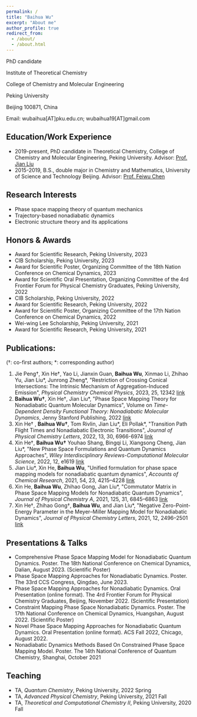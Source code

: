 ```yaml
---
permalink: /
title: "Baihua Wu"
excerpt: "About me"
author_profile: true
redirect_from: 
  - /about/
  - /about.html
---
```


<!-- #### **Baihua Wu** -->

PhD candidate 

Institute of Theoretical Chemistry

College of Chemistry and Molecular Engineering

Peking University

Beijing 100871, China

Email: wubaihua[AT]pku.edu.cn;   wubaihua19[AT]gmail.com



## Education/Work Experience

- 2019-present, PhD candidate in Theoretical Chemistry, College of Chemistry and Molecular Engineering, Peking University. Advisor: [Prof. Jian Liu](http://jianliugroup.pku.edu.cn/index.html)
- 2015-2019, B.S., double major in Chemistry and Mathematics, University of Science and Technology Beijing. Advisor: [Prof. Feiwu Chen](http://en.huasheng.ustb.edu.cn/Faculty/Chemicalengineering/2019-10-12/13.html)



## Research Interests

* Phase space mapping theory of quantum mechanics
* Trajectory-based nonadiabatic dynamics
* Electronic structure theory and its applications

## Honors & Awards
* Award for Scientific Research, Peking University, 2023
* CIB Scholarship, Peking University, 2023
* Award for Scientific Poster, Organizing Committee of the 18th Nation Conference on Chemical Dynamics, 2023
* Award for Scientific Oral Presentation, Organizing Committee of the 4rd Frontier Forum for Physical Chemistry Graduates, Peking University, 2022
* CIB Scholarship, Peking University, 2022
* Award for Scientific Research, Peking University, 2022
* Award for Scientific Poster, Organizing Committee of the 17th Nation Conference on Chemical Dynamics, 2022
* Wei-wing Lee Scholarship, Peking University, 2021
* Award for Scientific Research, Peking University, 2021

## Publications:

(†: co-first authors; \*: corresponding author)

1. Jie Peng†, Xin He†, Yao Li, Jianxin Guan, **Baihua Wu**, Xinmao Li, Zhihao Yu, Jian Liu\*, Junrong Zheng\*, "Restriction of Crossing Conical Intersections: The Intrinsic Mechanism of Aggregation-Induced Emission", *Physical Chemistry Chemical Physics*, 2023, 25, 12342 [link](https://doi.org/10.1039/d2cp05256c)
1. **Baihua Wu†**, Xin He†, Jian Liu\*, "Phase Space Mapping Theory for Nonadiabatic Quantum Molecular Dynamics", Volume on *Time-Dependent Density Functional Theory: Nonadiabatic Molecular Dynamics*, Jenny Stanford Publishing, 2022 [link](https://www.taylorfrancis.com/chapters/edit/10.1201/9781003319214-11/)
1. Xin He† , **Baihua Wu†**, Tom Rivlin, Jian Liu\*, Eli Pollak\*, "Transition Path Flight Times and Nonadiabatic Electronic Transitions", *Journal of Physical Chemistry Letters*, 2022, 13, 30, 6966-6974 [link](https://pubs.acs.org/doi/10.1021/acs.jpclett.2c01425)
2. Xin He†, **Baihua Wu†** Youhao Shang, Bingqi Li, Xiangsong Cheng, Jian Liu\*, "New Phase Space Formulations and Quantum Dynamics Approaches", *Wiley Interdisciplinary Reviews-Computational Molecular Science*, 2022, 12, e1619 [link](https://doi.org/10.1002/wcms.1619) 
3. Jian Liu\*, Xin He, **Baihua Wu**, "Unified formulation for phase space mapping models for nonadiabatic quantum dynamics", *Accounts of Chemical Research*, 2021, 54, 23, 4215–4228 [link](https://doi.org/10.1021/acs.accounts.1c00511) 
4. Xin He, **Baihua Wu**, Zhihao Gong, Jian Liu\*, "Commutator Matrix in Phase Space Mapping Models for Nonadiabatic Quantum Dynamics", *Journal of Physical Chemistry A*, 2021, 125, 31, 6845–6863 [link](https://doi.org/10.1021/acs.jpca.1c04429) 
5. Xin He†, Zhihao Gong†, **Baihua Wu**, and Jian Liu\*, "Negative Zero-Point-Energy Parameter in the Meyer–Miller Mapping Model for Nonadiabatic Dynamics", *Journal of Physical Chemistry Letters*, 2021, 12, 2496–2501 [link](https://pubs.acs.org/doi/full/10.1021/acs.jpclett.1c00232) 

## Presentations & Talks
* Comprehensive Phase Space Mapping Model for Nonadiabatic Quantum Dynamics.
Poster. The 18th National Conference on Chemical Dynamics, Dalian, August 2023.
(Scientific Poster)
* Phase Space Mapping Approaches for Nonadiabatic Dynamics.
Poster. The 33rd CCS Congress, Qingdao, June 2023.
* Phase Space Mapping Approaches for Nonadiabatic Dynamics.
Oral Presentation (online format). The 4rd Frontier Forum for Physical Chemistry Graduates, Beijing, November 2022.
(Scientific Presentation)
* Constraint Mapping Phase Space Nonadiabatic Dynamics.
Poster. The 17th National Conference on Chemical Dynamics, Huangshan, August 2022.
(Scientific Poster)
* Novel Phase Space Mapping Approaches for Nonadiabatic Quantum Dynamics.
Oral Presentation (online format). ACS Fall 2022, Chicago, August 2022.
* Nonadiabatic Dynamics Methods Based On Constrained Phase Space Mapping Model.
Poster. The 14th National Conference of Quantum Chemistry, Shanghai, October 2021



## Teaching

* TA, *Quantum Chemistry*, Peking University, 2022 Spring
* TA, *Advanced Physical Chemistry*, Peking University, 2021 Fall
* TA, *Theoretical and Computational Chemistry II*, Peking University, 2020 Fall